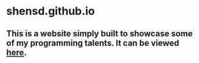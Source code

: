 # shensd.github.io

## This is a website simply built to showcase some of my programming talents. It can be viewed [here](http://jackhance.me).
